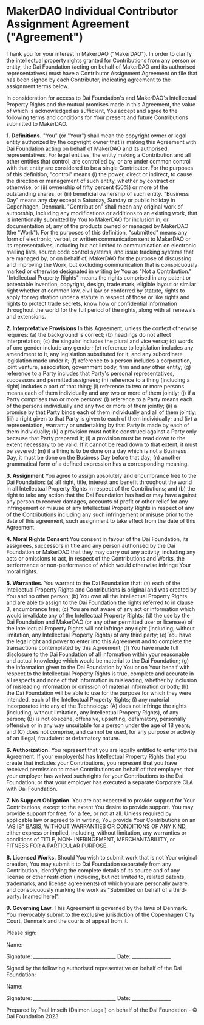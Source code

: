 # MakerDAO Individual Contributor Assignment Agreement ("Agreement") 

Thank you for your interest in MakerDAO ("MakerDAO"). In order to clarify the intellectual property rights granted for Contributions from any person or entity, the Dai Foundation (acting on behalf of MakerDAO and its authorised representatives) must have a Contributor Assignment Agreement on file that has been signed by each Contributor, indicating agreement to the assignment terms below. 

In consideration for access to Dai Foundation's and MakerDAO's Intellectual Property Rights and the mutual promises made in this Agreement, the value of which is acknowledged as sufficient, You accept and agree to the following terms and conditions for Your present and future Contributions submitted to MakerDAO. 


**1. Definitions.** "You" (or "Your") shall mean the copyright owner or legal entity authorized by the copyright owner that is making this Agreement with Dai Foundation acting on behalf of MakerDAO and its authorised representatives. For legal entities, the entity making a Contribution and all other entities that control, are controlled by, or are under common control with that entity are considered to be a single Contributor. For the purposes of this definition, "control" means (i) the power, direct or indirect, to cause the direction or management of such entity, whether by contract or otherwise, or (ii) ownership of fifty percent (50%) or more of the outstanding shares, or (iii) beneficial ownership of such entity. "Business Day" means any day except a Saturday, Sunday or public holiday in Copenhagen, Denmark. "Contribution" shall mean any original work of authorship, including any modifications or additions to an existing work, that is intentionally submitted by You to MakerDAO for inclusion in, or documentation of, any of the products owned or managed by MakerDAO (the "Work"). For the purposes of this definition, "submitted" means any form of electronic, verbal, or written communication sent to MakerDAO or its representatives, including but not limited to communication on electronic mailing lists, source code control systems, and issue tracking systems that are managed by, or on behalf of, MakerDAO for the purpose of discussing and improving the Work, but excluding communication that is conspicuously marked or otherwise designated in writing by You as "Not a Contribution." "Intellectual Property Rights" means the rights comprised in any patent or patentable invention, copyright, design, trade mark, eligible layout or similar right whether at common law, civil law or conferred by statute, rights to apply for registration under a statute in respect of those or like rights and rights to protect trade secrets, know how or confidential information throughout the world for the full period of the rights, along with all renewals and extensions. 


**2. Interpretative Provisions** In this Agreement, unless the context otherwise requires:
(a) the background is correct;
(b) headings do not affect interpretation;
(c) the singular includes the plural and vice versa;
(d) words of one gender include any gender;
(e) reference to legislation includes any amendment to it, any legislation substituted for it, and any subordinate legislation made under it;
(f) reference to a person includes a corporation, joint venture, association, government body, firm and any other entity;
(g) reference to a Party includes that Party's personal representatives, successors and permitted assignees;
(h) reference to a thing (including a right) includes a part of that thing;
(i) reference to two or more persons means each of them individually and any two or more of them jointly;
(j) if a Party comprises two or more persons:
    (i) reference to a Party means each of the persons individually and any two or more of them jointly;
    (ii) a promise by that Party binds each of them individually and all of them jointly;
    (iii) a right given to that Party is given to each of them individually; and
    (iv) a representation, warranty or undertaking by that Party is made by each of them individually;
(k) a provision must not be construed against a Party only because that Party prepared it;
(l) a provision must be read down to the extent necessary to be valid. If it cannot be read down to that extent, it must be severed;
(m) if a thing is to be done on a day which is not a Business Day, it must be done on the Business Day before that day;
(n) another grammatical form of a defined expression has a corresponding meaning.


**3. Assignment** You agree to assign absolutely and encumbrance free to the Dai Foundation:
(a) all right, title, interest and benefit throughout the world in all Intellectual Property Rights in respect of the Contributions; and
(b) the right to take any action that the Dai Foundation has had or may have against any person to recover damages, accounts of profit or other relief for any infringement or misuse of any Intellectual Property Rights in respect of any of the Contributions including any such infringement or misuse prior to the date of this agreement, such assignment to take effect from the date of this Agreement.

**4. Moral Rights Consent**
You consent in favour of the Dai Foundation, its assignees, successors in title and any person authorised by the Dai Foundation or MakerDAO that they may carry out any activity, including any acts or omissions to act, in respect of the Contributions and Works, the performance or non-performance of which would otherwise infringe Your moral rights.


**5. Warranties.** You warrant to the Dai Foundation that:
(a) each of the Intellectual Property Rights and Contributions is original and was created by You and no other person;
(b) You own all the Intellectual Property Rights and are able to assign to the Dai Foundation the rights referred to in clause 3, encumbrance free;
(c) You are not aware of any act or information which would invalidate any of the Intellectual Property Rights;
(d) the use by the Dai Foundation and MakerDAO (or any other permitted user or licensee) of the Intellectual Property Rights will not infringe any right (including, without limitation, any Intellectual Property Rights) of any third party;
(e) You have the legal right and power to enter into this Agreement and to complete the transactions contemplated by this Agreement;
(f) You have made full disclosure to the Dai Foundation of all information within your reasonable and actual knowledge which would be material to the Dai Foundation;
(g) the information given to the Dai Foundation by You or on Your behalf with respect to the Intellectual Property Rights is true, complete and accurate in all respects and none of that information is misleading, whether by inclusion of misleading information or omission of material information or both;
(h) the Dai Foundation will be able to use for the purpose for which they were intended, each of the Intellectual Property Rights;
(i) any material incorporated into any of the Technology:
    (A) does not infringe the rights (including, without limitation, any Intellectual Property Rights), of any person;
    (B) is not obscene, offensive, upsetting, defamatory, personally offensive or in any way unsuitable for a person under the age of 18 years; and
    (C) does not comprise, and cannot be used, for any purpose or activity of an illegal, fraudulent or defamatory nature.


**6. Authorization.** You represent that you are legally entitled to enter into this Agreement. If your employer(s) has Intellectual Property Rights that you create that includes your Contributions, you represent that you have received permission to make Contributions on behalf of that employer, that your employer has waived such rights for your Contributions to the Dai Foundation, or that your employer has executed a separate Corporate CLA with Dai Foundation. 


**7. No Support Obligation.** You are not expected to provide support for Your Contributions, except to the extent You desire to provide support. You may provide support for free, for a fee, or not at all. Unless required by applicable law or agreed to in writing, You provide Your Contributions on an "AS IS" BASIS, WITHOUT WARRANTIES OR CONDITIONS OF ANY KIND, either express or implied, including, without limitation, any warranties or conditions of TITLE, NON- INFRINGEMENT, MERCHANTABILITY, or FITNESS FOR A PARTICULAR PURPOSE. 


**8. Licensed Works.** Should You wish to submit work that is not Your original creation, You may submit it to Dai Foundation separately from any Contribution, identifying the complete details of its source and of any license or other restriction (including, but not limited to, related patents, trademarks, and license agreements) of which you are personally aware, and conspicuously marking the work as "Submitted on behalf of a third-party: [named here]". 


**9. Governing Law.** This Agreement is governed by the laws of Denmark. You irrevocably submit to the exclusive jurisdiction of the Copenhagen City Court, Denmark and the courts of appeal from it.
 


Please sign: 

Name:

Signature: __________________________________ Date: ________________


Signed by the following authorised representative on behalf of the Dai Foundation:

Name:

Signature: __________________________________ Date: ________________




Prepared by Paul Imseih (Daimon Legal) on behalf of the Dai Foundation - © Dai Foundation 2023

